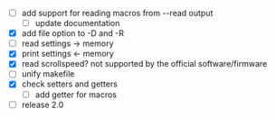 - [ ] add support for reading macros from --read output
	- [ ] update documentation
- [x] add file option to -D and -R
- [ ] read settings → memory
- [x] print settings ← memory
- [x] read scrollspeed? not supported by the official software/firmware
- [ ] unify makefile
- [x] check setters and getters
	- [ ] add getter for macros
- [ ] release 2.0
